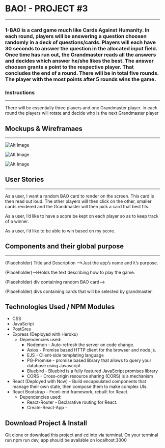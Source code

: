 # BAO! - PROJECT #3
-----------
### 1-BAO is a card game much like Cards Against Humanity. In each round, players will be answering a question choosen randomly in a deck of questions/cards. Players will each have 30 seconds to answer the question in the allocated input field. Once time has run out, the Grandmaster reads all the answers and decides which answer he/she likes the best. The answer choosen grants a point to the respective player. That concludes the end of a round. There will be in total five rounds. The player with the most points after 5 rounds wins the game.

### Instructions
----------
There will be essentially three players and one Grandmaster player. In each round the players will rotate and decide who is the next Grandmaster player

## Mockups & Wireframaes
----------

![Alt Image](http://i.imgur.com/mWAnOFJ.png)

![Alt Image](http://i.imgur.com/oUev6qY.png)

![Alt Image](http://i.imgur.com/DsILfWx.png)

## User Stories
----------
As a user, I want a random BAO card to render on the screen. This card is then read out loud. The other players will then click on the other, smaller cards rendered and the Grandmaster will then pick a card that best fits.

As a user, I’d like to have a score be kept on each player so as to keep track of a winner.

As a user, i'd like to be able to win based on my score.

## Components and their global purpose
----------
(Placeholder) Title and Description ——>Just the app’s name and it’s purpose.

(Placeholder)——>Holds the text describing how to play the game.

(Placeholder) div containing random BAO card—> 

(Placeholder) divs containing cards that will be selected by grandmaster.

Technologies Used / NPM Modules
-----------
* CSS
* JavaScript
* PostGres
* Express (Deployed with Heroku)
    * Dependencies used:
        * Nodemon - Auto-refresh the server on code change.
        * Axios - Promise based HTTP client for the browser and node.js.
        * EJS - Client-side templating language 
        * PG-Promise - promise based library that allows to query your database using Javascript.
        * Bluebird - Bluebird is a fully featured JavaScript promises library
        * CORS - Cross-origin resource sharing (CORS) is a mechanism 
* React (Deployed with Now) - Build encapsulated components that manage their own state, then compose them to make complex UIs. 
* React Bootstrap - Front-end framework, rebuilt for React.
    * Dependencies used:
        * React-Router - Declarative routing for React.
        * Create-React-App - 

Download Project & Install
----------------
Git clone or download this project and cd into via terminal. On your terminal run npm run dev, app should be available on localhost:3000 
